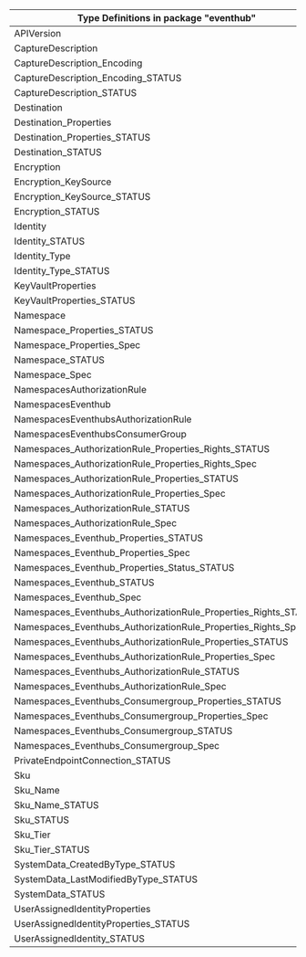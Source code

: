 | Type Definitions in package "eventhub"                          | v1alpha1api20211101 | v1beta20211101 |
|-----------------------------------------------------------------|---------------------|----------------|
| APIVersion                                                      | v1alpha1api20211101 | v1beta20211101 |
| CaptureDescription                                              | v1alpha1api20211101 | v1beta20211101 |
| CaptureDescription_Encoding                                     | v1alpha1api20211101 | v1beta20211101 |
| CaptureDescription_Encoding_STATUS                              | v1alpha1api20211101 | v1beta20211101 |
| CaptureDescription_STATUS                                       | v1alpha1api20211101 | v1beta20211101 |
| Destination                                                     | v1alpha1api20211101 | v1beta20211101 |
| Destination_Properties                                          | v1alpha1api20211101 | v1beta20211101 |
| Destination_Properties_STATUS                                   | v1alpha1api20211101 | v1beta20211101 |
| Destination_STATUS                                              | v1alpha1api20211101 | v1beta20211101 |
| Encryption                                                      | v1alpha1api20211101 | v1beta20211101 |
| Encryption_KeySource                                            | v1alpha1api20211101 | v1beta20211101 |
| Encryption_KeySource_STATUS                                     | v1alpha1api20211101 | v1beta20211101 |
| Encryption_STATUS                                               | v1alpha1api20211101 | v1beta20211101 |
| Identity                                                        | v1alpha1api20211101 | v1beta20211101 |
| Identity_STATUS                                                 | v1alpha1api20211101 | v1beta20211101 |
| Identity_Type                                                   | v1alpha1api20211101 | v1beta20211101 |
| Identity_Type_STATUS                                            | v1alpha1api20211101 | v1beta20211101 |
| KeyVaultProperties                                              | v1alpha1api20211101 | v1beta20211101 |
| KeyVaultProperties_STATUS                                       | v1alpha1api20211101 | v1beta20211101 |
| Namespace                                                       | v1alpha1api20211101 | v1beta20211101 |
| Namespace_Properties_STATUS                                     | v1alpha1api20211101 | v1beta20211101 |
| Namespace_Properties_Spec                                       | v1alpha1api20211101 | v1beta20211101 |
| Namespace_STATUS                                                | v1alpha1api20211101 | v1beta20211101 |
| Namespace_Spec                                                  | v1alpha1api20211101 | v1beta20211101 |
| NamespacesAuthorizationRule                                     | v1alpha1api20211101 | v1beta20211101 |
| NamespacesEventhub                                              | v1alpha1api20211101 | v1beta20211101 |
| NamespacesEventhubsAuthorizationRule                            | v1alpha1api20211101 | v1beta20211101 |
| NamespacesEventhubsConsumerGroup                                | v1alpha1api20211101 | v1beta20211101 |
| Namespaces_AuthorizationRule_Properties_Rights_STATUS           | v1alpha1api20211101 | v1beta20211101 |
| Namespaces_AuthorizationRule_Properties_Rights_Spec             | v1alpha1api20211101 | v1beta20211101 |
| Namespaces_AuthorizationRule_Properties_STATUS                  | v1alpha1api20211101 | v1beta20211101 |
| Namespaces_AuthorizationRule_Properties_Spec                    | v1alpha1api20211101 | v1beta20211101 |
| Namespaces_AuthorizationRule_STATUS                             | v1alpha1api20211101 | v1beta20211101 |
| Namespaces_AuthorizationRule_Spec                               | v1alpha1api20211101 | v1beta20211101 |
| Namespaces_Eventhub_Properties_STATUS                           | v1alpha1api20211101 | v1beta20211101 |
| Namespaces_Eventhub_Properties_Spec                             | v1alpha1api20211101 | v1beta20211101 |
| Namespaces_Eventhub_Properties_Status_STATUS                    | v1alpha1api20211101 | v1beta20211101 |
| Namespaces_Eventhub_STATUS                                      | v1alpha1api20211101 | v1beta20211101 |
| Namespaces_Eventhub_Spec                                        | v1alpha1api20211101 | v1beta20211101 |
| Namespaces_Eventhubs_AuthorizationRule_Properties_Rights_STATUS | v1alpha1api20211101 | v1beta20211101 |
| Namespaces_Eventhubs_AuthorizationRule_Properties_Rights_Spec   | v1alpha1api20211101 | v1beta20211101 |
| Namespaces_Eventhubs_AuthorizationRule_Properties_STATUS        | v1alpha1api20211101 | v1beta20211101 |
| Namespaces_Eventhubs_AuthorizationRule_Properties_Spec          | v1alpha1api20211101 | v1beta20211101 |
| Namespaces_Eventhubs_AuthorizationRule_STATUS                   | v1alpha1api20211101 | v1beta20211101 |
| Namespaces_Eventhubs_AuthorizationRule_Spec                     | v1alpha1api20211101 | v1beta20211101 |
| Namespaces_Eventhubs_Consumergroup_Properties_STATUS            | v1alpha1api20211101 | v1beta20211101 |
| Namespaces_Eventhubs_Consumergroup_Properties_Spec              | v1alpha1api20211101 | v1beta20211101 |
| Namespaces_Eventhubs_Consumergroup_STATUS                       | v1alpha1api20211101 | v1beta20211101 |
| Namespaces_Eventhubs_Consumergroup_Spec                         | v1alpha1api20211101 | v1beta20211101 |
| PrivateEndpointConnection_STATUS                                | v1alpha1api20211101 | v1beta20211101 |
| Sku                                                             | v1alpha1api20211101 | v1beta20211101 |
| Sku_Name                                                        | v1alpha1api20211101 | v1beta20211101 |
| Sku_Name_STATUS                                                 | v1alpha1api20211101 | v1beta20211101 |
| Sku_STATUS                                                      | v1alpha1api20211101 | v1beta20211101 |
| Sku_Tier                                                        | v1alpha1api20211101 | v1beta20211101 |
| Sku_Tier_STATUS                                                 | v1alpha1api20211101 | v1beta20211101 |
| SystemData_CreatedByType_STATUS                                 | v1alpha1api20211101 | v1beta20211101 |
| SystemData_LastModifiedByType_STATUS                            | v1alpha1api20211101 | v1beta20211101 |
| SystemData_STATUS                                               | v1alpha1api20211101 | v1beta20211101 |
| UserAssignedIdentityProperties                                  | v1alpha1api20211101 | v1beta20211101 |
| UserAssignedIdentityProperties_STATUS                           | v1alpha1api20211101 | v1beta20211101 |
| UserAssignedIdentity_STATUS                                     | v1alpha1api20211101 | v1beta20211101 |
